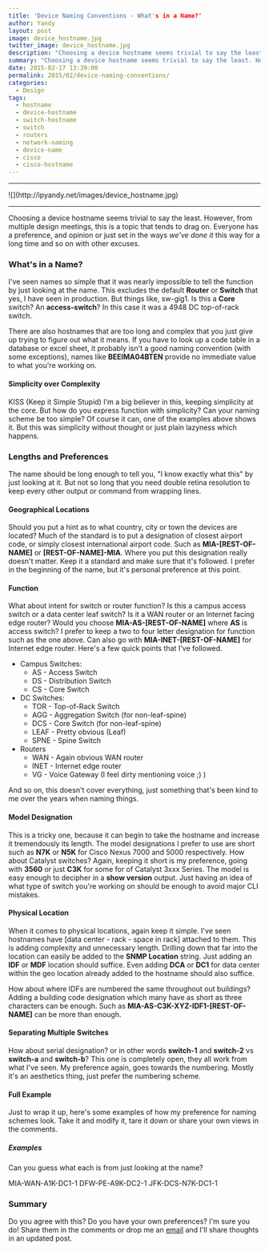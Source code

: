 ```yaml
---
title: 'Device Naming Conventions - What's in a Name?'
author: Yandy
layout: post
image: device_hostname.jpg
twitter_image: device_hostname.jpg
description: "Choosing a device hostname seems trivial to say the least. This is not always the case when discussing it in the open."
summary: "Choosing a device hostname seems trivial to say the least. However, from multiple design meetings, this is a topic that tends to drag on. Everyone has a preference, and opinion or just set in the ways *we've done* this way for a long time..."
date: 2015-02-17 13:39:00
permalink: 2015/02/device-naming-conventions/
categories:
  - Design
tags:
  - hostname
  - device-hostname
  - switch-hostname
  - switch
  - routers
  - network-naming
  - device-name
  - cisco
  - cisco-hostname
---
```


<hr>
![](http://ipyandy.net/images/device_hostname.jpg)
<hr>

Choosing a device hostname seems trivial to say the least. However, from multiple design meetings, this is a topic that tends to drag on. Everyone has a preference, and opinion or just set in the ways *we've done it* this way for a long time and so on with other excuses.

### What's in a Name?

I've seen names so simple that it was nearly impossible to tell the function by just looking at the name. This excludes the default **Router** or **Switch** that yes, I have seen in production. But things like, sw-gig1. Is this a **Core** switch? An **access-switch**? In this case it was a 4948 DC top-of-rack switch. 

There are also hostnames that are too long and complex that you just give up trying to figure out what it means. If you have to look up a code table in a database or excel sheet, it probably isn't a good naming convention (with some exceptions), names like **BEEIMA04BTEN** provide no immediate value to what you're working on.

#### Simplicity over Complexity

KISS (Keep it Simple Stupid) I'm a big believer in this, keeping simplicity at the core. But how do you express function with simplicity? Can your naming scheme be too simple? Of course it can, one of the examples above shows it. But this was simplicity without thought or just plain lazyness which happens.

### Lengths and Preferences

The name should be long enough to tell you, "I know exactly what this" by just looking at it. But not so long that you need double retina resolution to keep every other output or command from wrapping lines.

#### Geographical Locations

Should you put a hint as to what country, city or town the devices are located? Much of the standard is to put a designation of closest airport code, or simply closest international airport code. Such as **MIA-[REST-OF-NAME]** or **[REST-OF-NAME]-MIA**. Where you put this designation really doesn't matter. Keep it a standard and make sure that it's followed. I prefer in the beginning of the name, but it's personal preference at this point.

#### Function

What about intent for switch or router function? Is this a campus access switch or a data center leaf switch? Is it a WAN router or an Internet facing edge router? Would you choose **MIA-AS-[REST-OF-NAME]** where **AS** is access switch? I prefer to keep a two to four letter designation for function such as the one above. Can also go with **MIA-INET-[REST-OF-NAME]** for Internet edge router.  Here's a few quick points that I've followed.

* Campus Switches:
	* AS - Access Switch
	* DS - Distribution Switch
	* CS - Core Switch
* DC Switches:
	* TOR - Top-of-Rack Switch
	* AGG - Aggregation Switch (for non-leaf-spine)
	* DCS - Core Switch (for non-leaf-spine)
	* LEAF - Pretty obvious (Leaf)
	* SPNE - Spine Switch
* Routers
	* WAN - Again obvious WAN router
	* INET - Internet edge router
	* VG - Voice Gateway (I feel dirty mentioning voice ;) )

And so on, this doesn't cover everything, just something that's been kind to me over the years when naming things. 

#### Model Designation

This is a tricky one, because it can begin to take the hostname and increase it tremendously its length. The model designations I prefer to use are short such as **N7K** or **N5K** for Cisco Nexus 7000 and 5000 respectively. How about Catalyst switches? Again, keeping it short is my preference, going with **3560** or just **C3K** for some for of Catalyst 3xxx Series. The model is easy enough to decipher in a **show version** output. Just having an idea of what type of switch you're working on should be enough to avoid major CLI mistakes.

#### Physical Location

When it comes to physical locations, again keep it simple. I've seen hostnames have [data center - rack - space in rack] attached to them. This is adding complexity and unnecessary length. Drilling down that far into the location can easily be added to the **SNMP Location** string. Just adding an **IDF** or **MDF** location should suffice. Even adding **DCA** or **DC1** for data center within the geo location already added to the hostname should also suffice. 

How about where IDFs are numbered the same throughout out buildings? Adding a building code designation which many have as short as three characters can be enough. Such as **MIA-AS-C3K-XYZ-IDF1-[REST-OF-NAME]** can be more than enough.

#### Separating Multiple Switches

How about serial designation? or in other words **switch-1** and **switch-2** vs **switch-a** and **switch-b**? This one is completely open, they all work from what I've seen. My preference again, goes towards the numbering. Mostly it's an aesthetics thing, just prefer the numbering scheme.

#### Full Example

Just to wrap it up, here's some examples of how my preference for naming schemes look. Take it and modify it, tare it down or share your own views in the comments.

##### Examples

Can you guess what each is from just looking at the name?

MIA-WAN-A1K-DC1-1
DFW-PE-A9K-DC2-1
JFK-DCS-N7K-DC1-1

### Summary

Do you agree with this? Do you have your own preferences? I'm sure you do! Share them in the comments or drop me an [email][1] and I'll share thoughts in an updated post.

[1]: mailto:yr@ipyandy.net